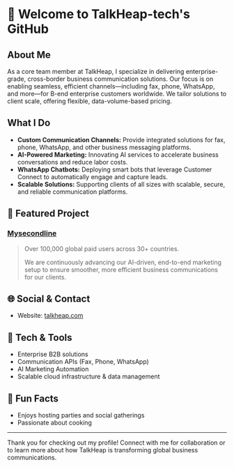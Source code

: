 # 👋 Welcome to TalkHeap-tech's GitHub

## About Me

As a core team member at TalkHeap, I specialize in delivering enterprise-grade, cross-border business communication solutions. Our focus is on enabling seamless, efficient channels—including fax, phone, WhatsApp, and more—for B-end enterprise customers worldwide. We tailor solutions to client scale, offering flexible, data-volume-based pricing.

## What I Do

- **Custom Communication Channels:** Provide integrated solutions for fax, phone, WhatsApp, and other business messaging platforms.
- **AI-Powered Marketing:** Innovating AI services to accelerate business conversations and reduce labor costs.
- **WhatsApp Chatbots:** Deploying smart bots that leverage Customer Connect to automatically engage and capture leads.
- **Scalable Solutions:** Supporting clients of all sizes with scalable, secure, and reliable communication platforms.

## 🚀 Featured Project

### [Mysecondline](https://talkheap.com/)
> Over 100,000 global paid users across 30+ countries.
>
> We are continuously advancing our AI-driven, end-to-end marketing setup to ensure smoother, more efficient business communications for our clients.

## 🌐 Social & Contact

- Website: [talkheap.com](https://talkheap.com/)

## 🔧 Tech & Tools

- Enterprise B2B solutions
- Communication APIs (Fax, Phone, WhatsApp)
- AI Marketing Automation
- Scalable cloud infrastructure & data management

## 🎉 Fun Facts

- Enjoys hosting parties and social gatherings
- Passionate about cooking

---

Thank you for checking out my profile! Connect with me for collaboration or to learn more about how TalkHeap is transforming global business communications.
